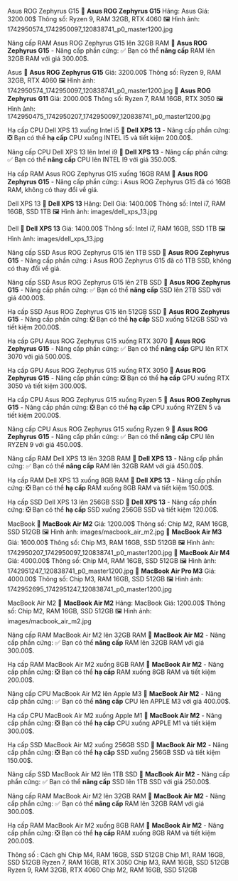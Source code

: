 Asus ROG Zephyrus G15
📌 **Asus ROG Zephyrus G15** Hãng: Asus Giá: 3200.00$ Thông số: Ryzen 9, RAM 32GB, RTX 4060 🖼 Hình ảnh: 1742950574_1742950097_120838741_p0_master1200.jpg

Nâng cấp RAM Asus ROG Zephyrus G15 lên 32GB RAM
📌 **Asus ROG Zephyrus G15** - Nâng cấp phần cứng: ✅ Bạn có thể **nâng cấp** RAM lên 32GB RAM với giá 300.00$.

Asus
📌 **Asus ROG Zephyrus G15** Giá: 3200.00$ Thông số: Ryzen 9, RAM 32GB, RTX 4060 🖼 Hình ảnh: 1742950574_1742950097_120838741_p0_master1200.jpg 📌 **Asus ROG Zephyrus G11** Giá: 2000.00$ Thông số: Ryzen 7, RAM 16GB, RTX 3050 🖼 Hình ảnh: 1742950475_1742950207_1742950097_120838741_p0_master1200.jpg

Hạ cấp CPU Dell XPS 13 xuống Intel i5
📌 **Dell XPS 13** - Nâng cấp phần cứng: ❎ Bạn có thể **hạ cấp** CPU xuống INTEL I5 và tiết kiệm 200.00$.

Nâng cấp CPU Dell XPS 13 lên Intel i9
📌 **Dell XPS 13** - Nâng cấp phần cứng: ✅ Bạn có thể **nâng cấp** CPU lên INTEL I9 với giá 350.00$.

Hạ cấp RAM Asus ROG Zephyrus G15 xuống 16GB RAM
📌 **Asus ROG Zephyrus G15** - Nâng cấp phần cứng: ℹ️ Asus ROG Zephyrus G15 đã có 16GB RAM, không có thay đổi về giá.

Dell XPS 13
📌 **Dell XPS 13** Hãng: Dell Giá: 1400.00$ Thông số: Intel i7, RAM 16GB, SSD 1TB 🖼 Hình ảnh: images/dell_xps_13.jpg

Dell
📌 **Dell XPS 13** Giá: 1400.00$ Thông số: Intel i7, RAM 16GB, SSD 1TB 🖼 Hình ảnh: images/dell_xps_13.jpg

Nâng cấp SSD Asus ROG Zephyrus G15 lên 1TB SSD
📌 **Asus ROG Zephyrus G15** - Nâng cấp phần cứng: ℹ️ Asus ROG Zephyrus G15 đã có 1TB SSD, không có thay đổi về giá.

Nâng cấp SSD Asus ROG Zephyrus G15 lên 2TB SSD
📌 **Asus ROG Zephyrus G15** - Nâng cấp phần cứng: ✅ Bạn có thể **nâng cấp** SSD lên 2TB SSD với giá 400.00$.

Hạ cấp SSD Asus ROG Zephyrus G15 lên 512GB SSD
📌 **Asus ROG Zephyrus G15** - Nâng cấp phần cứng: ❎ Bạn có thể **hạ cấp** SSD xuống 512GB SSD và tiết kiệm 200.00$.

Hạ cấp GPU Asus ROG Zephyrus G15 xuống RTX 3070
📌 **Asus ROG Zephyrus G15** - Nâng cấp phần cứng: ✅ Bạn có thể **nâng cấp** GPU lên RTX 3070 với giá 500.00$.

Hạ cấp GPU Asus ROG Zephyrus G15 xuống RTX 3050
📌 **Asus ROG Zephyrus G15** - Nâng cấp phần cứng: ❎ Bạn có thể **hạ cấp** GPU xuống RTX 3050 và tiết kiệm 300.00$.

Hạ cấp CPU Asus ROG Zephyrus G15 xuống Ryzen 5
📌 **Asus ROG Zephyrus G15** - Nâng cấp phần cứng: ❎ Bạn có thể **hạ cấp** CPU xuống RYZEN 5 và tiết kiệm 200.00$.

Nâng cấp CPU Asus ROG Zephyrus G15 xuống Ryzen 9
📌 **Asus ROG Zephyrus G15** - Nâng cấp phần cứng: ✅ Bạn có thể **nâng cấp** CPU lên RYZEN 9 với giá 450.00$.

Nâng cấp RAM Dell XPS 13 lên 32GB RAM
📌 **Dell XPS 13** - Nâng cấp phần cứng: ✅ Bạn có thể **nâng cấp** RAM lên 32GB RAM với giá 450.00$.

Hạ cấp RAM Dell XPS 13 xuống 8GB RAM
📌 **Dell XPS 13** - Nâng cấp phần cứng: ❎ Bạn có thể **hạ cấp** RAM xuống 8GB RAM và tiết kiệm 150.00$.

Hạ cấp SSD Dell XPS 13 lên 256GB SSD
📌 **Dell XPS 13** - Nâng cấp phần cứng: ❎ Bạn có thể **hạ cấp** SSD xuống 256GB SSD và tiết kiệm 120.00$.

MacBook
📌 **MacBook Air M2** Giá: 1200.00$ Thông số: Chip M2, RAM 16GB, SSD 512GB 🖼 Hình ảnh: images/macbook_air_m2.jpg 📌 **MacBook Air M3** Giá: 1600.00$ Thông số: Chip M3, RAM 16GB, SSD 512GB 🖼 Hình ảnh: 1742950207_1742950097_120838741_p0_master1200.jpg 📌 **MacBook Air M4** Giá: 4000.00$ Thông số: Chip M4, RAM 16GB, SSD 512GB 🖼 Hình ảnh: 1742951247_120838741_p0_master1200.jpg 📌 **MacBook Air Pro M3** Giá: 4000.00$ Thông số: Chip M3, RAM 16GB, SSD 512GB 🖼 Hình ảnh: 1742952695_1742951247_120838741_p0_master1200.jpg

MacBook Air M2
📌 **MacBook Air M2** Hãng: MacBook Giá: 1200.00$ Thông số: Chip M2, RAM 16GB, SSD 512GB 🖼 Hình ảnh: images/macbook_air_m2.jpg

Nâng cấp RAM MacBook Air M2 lên 32GB RAM
📌 **MacBook Air M2** - Nâng cấp phần cứng: ✅ Bạn có thể **nâng cấp** RAM lên 32GB RAM với giá 300.00$.

Hạ cấp RAM MacBook Air M2 xuống 8GB RAM
📌 **MacBook Air M2** - Nâng cấp phần cứng: ❎ Bạn có thể **hạ cấp** RAM xuống 8GB RAM và tiết kiệm 200.00$.

Nâng cấp CPU MacBook Air M2 lên Apple M3
📌 **MacBook Air M2** - Nâng cấp phần cứng: ✅ Bạn có thể **nâng cấp** CPU lên APPLE M3 với giá 400.00$.

Hạ cấp CPU MacBook Air M2 xuống Apple M1
📌 **MacBook Air M2** - Nâng cấp phần cứng: ❎ Bạn có thể **hạ cấp** CPU xuống APPLE M1 và tiết kiệm 300.00$.

Hạ cấp SSD MacBook Air M2 xuống 256GB SSD
📌 **MacBook Air M2** - Nâng cấp phần cứng: ❎ Bạn có thể **hạ cấp** SSD xuống 256GB SSD và tiết kiệm 150.00$.

Nâng cấp SSD MacBook Air M2 lên 1TB SSD
📌 **MacBook Air M2** - Nâng cấp phần cứng: ✅ Bạn có thể **nâng cấp** SSD lên 1TB SSD với giá 250.00$.

Nâng cấp RAM MacBook Air M2 lên 32GB RAM
📌 **MacBook Air M2** - Nâng cấp phần cứng: ✅ Bạn có thể **nâng cấp** RAM lên 32GB RAM với giá 300.00$.

Hạ cấp RAM MacBook Air M2 xuống 8GB RAM
📌 **MacBook Air M2** - Nâng cấp phần cứng: ❎ Bạn có thể **hạ cấp** RAM xuống 8GB RAM và tiết kiệm 200.00$.


Thông số : Cách ghi 
Chip M4, RAM 16GB, SSD 512GB
Chip M1, RAM 16GB, SSD 512GB
Ryzen 7, RAM 16GB, RTX 3050
Chip M3, RAM 16GB, SSD 512GB
Ryzen 9, RAM 32GB, RTX 4060
Chip M2, RAM 16GB, SSD 512GB	